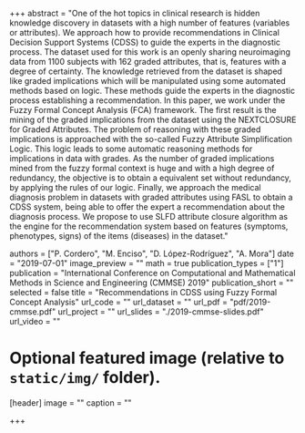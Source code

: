 +++
abstract = "One of the hot topics in  clinical research is  hidden knowledge discovery  in datasets with a high number of features (variables or attributes). We approach how to provide recommendations in Clinical Decision Support Systems (CDSS) to guide the experts in the diagnostic process. The dataset used for this work is an openly sharing neuroimaging data from 1100 subjects with 162 graded attributes, that is, features with a degree of certainty. The knowledge retrieved from the dataset is shaped like graded implications which will be manipulated using  some automated methods based on logic. These methods guide the experts in the diagnostic process  establishing a recommendation. In this paper, we work under the Fuzzy Formal Concept Analysis (FCA) framework. The first result is the mining of the graded implications from the dataset using the NEXTCLOSURE for Graded Attributes. The problem of reasoning with these graded implications is approached with  the so-called  Fuzzy Attribute Simplification Logic. This logic leads to some automatic reasoning methods for implications in data with grades. As the number of graded implications mined from the fuzzy formal context is huge and with a high degree of redundancy, the objective is to obtain a equivalent set without redundancy, by applying the rules of our logic.  Finally, we approach the medical diagnosis problem in datasets with graded attributes using FASL to obtain a CDSS system, being able to offer the expert a recommendation about the diagnosis process.  We propose to use SLFD attribute closure algorithm as the engine for the recommendation system based on features (symptoms, phenotypes, signs) of the items (diseases) in the dataset."

authors = ["P. Cordero", "M. Enciso", "D. López-Rodríguez", "A. Mora"]
date = "2019-07-01"
image_preview = ""
math = true
publication_types = ["1"]
publication = "International Conference on Computational and Mathematical Methods in Science and Engineering (CMMSE) 2019"
publication_short = ""
selected = false
title = "Recommendations in CDSS using Fuzzy Formal Concept Analysis"
url_code = ""
url_dataset = ""
url_pdf = "pdf/2019-cmmse.pdf"
url_project = ""
url_slides = "./2019-cmmse-slides.pdf"
url_video = ""


# Optional featured image (relative to `static/img/` folder).
[header]
image = ""
caption = ""

+++
